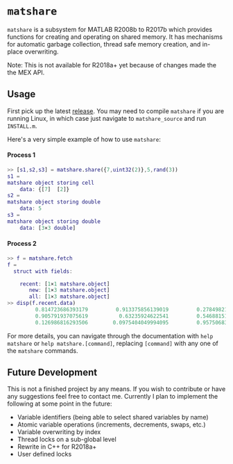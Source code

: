 # `matshare`

`matshare` is a subsystem for MATLAB R2008b to R2017b which provides functions for creating and operating on shared memory. It has mechanisms for automatic garbage collection, thread safe memory creation, and in-place overwriting.

Note: This is not available for R2018a+ yet because of changes made the the MEX API.

## Usage
First pick up the latest [release](https://github.com/gharveymn/matshare/releases). You may need to compile `matshare` if you are running Linux, in which case just navigate to `matshare_source` and run `INSTALL.m`. 

Here's a very simple example of how to use `matshare`:

#### Process 1
```matlab
>> [s1,s2,s3] = matshare.share({7,uint32(2)},5,rand(3))
s1 = 
matshare object storing cell
    data: {[7]  [2]}
s2 = 
matshare object storing double
    data: 5
s3 = 
matshare object storing double
    data: [3×3 double]
```
#### Process 2
```matlab
>> f = matshare.fetch
f = 
  struct with fields:

    recent: [1×1 matshare.object]
       new: [1×3 matshare.object]
       all: [1×3 matshare.object]
>> disp(f.recent.data)
         0.814723686393179         0.913375856139019         0.278498218867048
         0.905791937075619          0.63235924622541         0.546881519204984
         0.126986816293506        0.0975404049994095         0.957506835434298
```

For more details, you can navigate through the documentation with `help matshare` or `help matshare.[command]`, replacing `[command]` with any one of the `matshare` commands.

## Future Development
This is not a finished project by any means. If you wish to contribute or have any suggestions feel free to contact me. Currently I plan to implement the following at some point in the future:
- Variable identifiers (being able to select shared variables by name)
- Atomic variable operations (increments, decrements, swaps, etc.)
- Variable overwriting by index
- Thread locks on a sub-global level
- Rewrite in C++ for R2018a+
- User defined locks